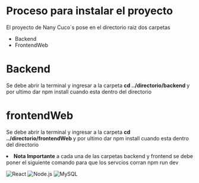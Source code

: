 <h1>Proceso para instalar el proyecto</h1>
<p>El proyecto de Nany Cuco´s pose en el directorio raiz dos carpetas</p>
<na>
  <ul>
    <li>Backend</li>
    <li>FrontendWeb</li>
  </ul>
</na>
<h1>Backend</h1>
<p>Se debe abrir la terminal y ingresar a la carpeta <strong>cd ../directorio/backend </strong>  y por ultimo dar npm install cuando esta dentro del directorio</p>

<h1>frontendWeb</h1>
<p>Se debe abrir la terminal y ingresar a la carpeta <strong>cd ../directorio/frontendWeb </strong>  y por ultimo dar npm install cuando esta dentro del directorio</p>
<li><strong>Nota Importante</strong> a cada una de las carpetas backend y frontend se debe poner el siguiente comando para que los servcios corran npm run dev</li>


![React](https://img.shields.io/badge/React-20232A?style=for-the-badge&logo=react&logoColor=61DAFB)
![Node.js](https://img.shields.io/badge/Node.js-43853D?style=for-the-badge&logo=node.js&logoColor=white)
![MySQL](https://img.shields.io/badge/MySQL-4479A1?style=for-the-badge&logo=mysql&logoColor=white)
